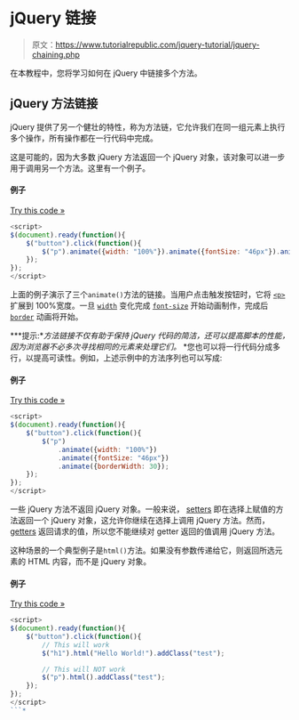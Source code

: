 # jQuery 链接

> 原文：<https://www.tutorialrepublic.com/jquery-tutorial/jquery-chaining.php>

在本教程中，您将学习如何在 jQuery 中链接多个方法。

## jQuery 方法链接

jQuery 提供了另一个健壮的特性，称为方法链，它允许我们在同一组元素上执行多个操作，所有操作都在一行代码中完成。

这是可能的，因为大多数 jQuery 方法返回一个 jQuery 对象，该对象可以进一步用于调用另一个方法。这里有一个例子。

#### 例子

[Try this code »](../codelab.php?topic=jquery&file=method-chaining "Try this code using online Editor")

```js
<script>
$(document).ready(function(){
    $("button").click(function(){
        $("p").animate({width: "100%"}).animate({fontSize: "46px"}).animate({borderWidth: 30});
    });
});  
</script>
```

上面的例子演示了三个`animate()`方法的链接。当用户点击触发按钮时，它将 [`<p>`](../html-reference/html-p-tag.php) 扩展到 100%宽度。一旦 [`width`](../css-reference/css-width-property.php) 变化完成 [`font-size`](../css-reference/css-font-size-property.php) 开始动画制作，完成后 [`border`](../css-reference/css-border-property.php) 动画将开始。

 ***提示:**方法链接不仅有助于保持 jQuery 代码的简洁，还可以提高脚本的性能，因为浏览器不必多次寻找相同的元素来处理它们。*  *您也可以将一行代码分成多行，以提高可读性。例如，上述示例中的方法序列也可以写成:

#### 例子

[Try this code »](../codelab.php?topic=jquery&file=breaking-method-chaining-code-in-multiple-lines "Try this code using online Editor")

```js
<script>
$(document).ready(function(){
    $("button").click(function(){
        $("p")
            .animate({width: "100%"})
            .animate({fontSize: "46px"})
            .animate({borderWidth: 30});
    });
});  
</script>
```

一些 jQuery 方法不返回 jQuery 对象。一般来说， [setters](jquery-getter-and-setter.php) 即在选择上赋值的方法返回一个 jQuery 对象，这允许你继续在选择上调用 jQuery 方法。然而， [getters](jquery-getter-and-setter.php) 返回请求的值，所以您不能继续对 getter 返回的值调用 jQuery 方法。

这种场景的一个典型例子是`html()`方法。如果没有参数传递给它，则返回所选元素的 HTML 内容，而不是 jQuery 对象。

#### 例子

[Try this code »](../codelab.php?topic=jquery&file=method-chaining-exceptions "Try this code using online Editor")

```js
<script>
$(document).ready(function(){
    $("button").click(function(){
        // This will work
        $("h1").html("Hello World!").addClass("test");

        // This will NOT work
        $("p").html().addClass("test");
    });
});
</script>
```*